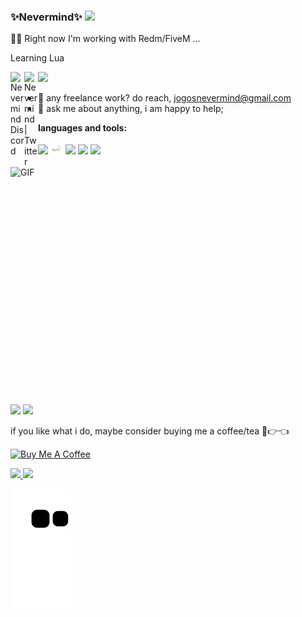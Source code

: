 ### ✨Nevermind✨ <img src="https://media.giphy.com/media/hvRJCLFzcasrR4ia7z/giphy.gif" width="25px">

👨‍💻 Right now I'm working with Redm/FiveM ...

Learning Lua

<a href="https://discord.gg/VkhUUGHpNs">
  <img align="left" alt="Nevermind Discord" width="22px" src="https://raw.githubusercontent.com/peterthehan/peterthehan/master/assets/discord.svg" />
</a>
<a href="https://mobile.twitter.com/MadaaraL">
  <img align="left" alt="Nevermind | Twitter" width="22px" src="https://raw.githubusercontent.com/peterthehan/peterthehan/master/assets/twitter.svg" />
</a>

![](https://visitor-badge.glitch.me/badge?page_id=RalivTV.RalivTV)

<img align="right" alt="GIF" src="https://cdn.discordapp.com/attachments/574922050834268166/904576182316576838/code.gif" width="550" height="380" />

- 💼 any freelance work? do reach, jogosnevermind@gmail.com
- 💬 ask me about anything, i am happy to help;

**languages and tools:**  

<code><img height="20" src="https://img.shields.io/badge/Lua-2C2D72?style=for-the-badge&logo=lua&logoColor=white"></code>
<code><img height="20" src="https://raw.githubusercontent.com/github/explore/80688e429a7d4ef2fca1e82350fe8e3517d3494d/topics/mysql/mysql.png"></code>
<code><img height="20" src="https://img.shields.io/badge/CSS3-1572B6?style=for-the-badge&logo=css3&logoColor=white"></code>
<code><img height="20" src="https://img.shields.io/badge/HTML5-E34F26?style=for-the-badge&logo=html5&logoColor=white"></code>
<code><img height="20" src="https://img.shields.io/badge/JavaScript-F7DF1E?style=for-the-badge&logo=javascript&logoColor=black"></code>
<div> 
<a href="https://www.youtube.com/channel/UCJDBEY2zPng9f1csLzrQXRg" target="_blank"><img src="https://img.shields.io/badge/YouTube-FF0000?style=for-the-badge&logo=youtube&logoColor=white" target="_blank"></a>
<a href="https://www.twitch.tv/nevermind_l" target="_blank"><img src="https://img.shields.io/badge/Twitch-9146FF?style=for-the-badge&logo=twitch&logoColor=white" target="_blank"></a>
</div>

if you like what i do, maybe consider buying me a coffee/tea 🥺👉👈

<a href="https://streamlabs.com/nevermind_l/tip" target="_blank"><img src="https://cdn.buymeacoffee.com/buttons/v2/default-red.png" alt="Buy Me A Coffee" width="120" ></a>

<div align="left">
  <a href="https://github.com/RalivTV">
  <img height="180em" src="https://github-readme-stats.vercel.app/api?username=RalivTV&show_icons=true&theme=merko&include_all_commits=true&count_private=true"/>
  <img height="180em" src="https://github-readme-stats.vercel.app/api/top-langs/?username=RalivTV&layout=compact💻&langs_count=7&theme=merko"/>
</div> 

![Snake animation](https://github.com/RalivTV/RalivTV/blob/output/github-contribution-grid-snake.svg)
